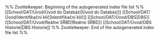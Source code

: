 %% Zoottelkeeper: Beginning of the autogenerated index file list  %%
[[School/DAT/Úvod/Úvod do Databází|Úvod do Databází]]
[[School/DAT/Úvod/Identifikační klíč|Identifikační klíč]]
[[School/DAT/Úvod/DBS|DBS]]
[[School/DAT/Úvod/Reálne SŘBD|Reálne SŘBD]]
[[School/DAT/Úvod/DBS Historie|DBS Historie]]
%% Zoottelkeeper: End of the autogenerated index file list  %%

